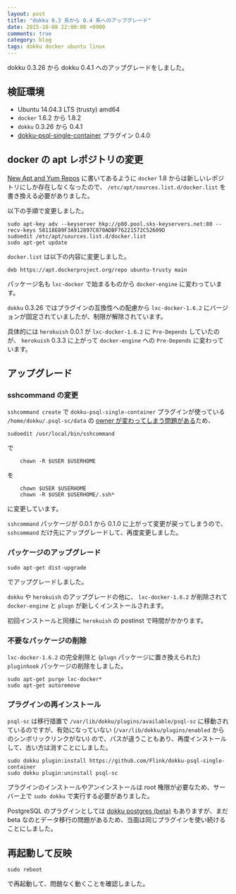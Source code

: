 ```yaml
---
layout: post
title: "dokku 0.3 系から 0.4 系へのアップグレード"
date: 2015-10-08 22:00:00 +0900
comments: true
category: blog
tags: dokku docker ubuntu linux
---
```

dokku 0.3.26 から dokku 0.4.1 へのアップグレードをしました。

<!--more-->

## 検証環境

- Ubuntu 14.04.3 LTS (trusty) amd64
- `docker` 1.6.2 から 1.8.2
- `dokku` 0.3.26 から 0.4.1
- [dokku-psql-single-container](https://github.com/Flink/dokku-psql-single-container "dokku-psql-single-container") プラグイン 0.4.0

## docker の apt レポジトリの変更

[New Apt and Yum Repos](https://blog.docker.com/2015/07/new-apt-and-yum-repos/ "New Apt and Yum Repos") に書いてあるように `docker` 1.8 からは新しいレポジトリにしか存在しなくなったので、 `/etc/apt/sources.list.d/docker.list` を書き換える必要がありました。

以下の手順で変更しました。

```
sudo apt-key adv --keyserver hkp://p80.pool.sks-keyservers.net:80 --recv-keys 58118E89F3A912897C070ADBF76221572C52609D
sudoedit /etc/apt/sources.list.d/docker.list
sudo apt-get update
```

`docker.list` は以下の内容に変更しました。

```
deb https://apt.dockerproject.org/repo ubuntu-trusty main
```

パッケージ名も `lxc-docker` で始まるものから `docker-engine` に変わっています。

`dokku` 0.3.26 ではプラグインの互換性への配慮から `lxc-docker-1.6.2` にバージョンが固定されていましたが、制限が解除されています。

具体的には `herokuish` 0.0.1 が `lxc-docker-1.6.2` に `Pre-Depends` していたのが、 `herokuish` 0.3.3 に上がって `docker-engine` への `Pre-Depends` に変わっています。

## アップグレード

### sshcommand の変更

`sshcommand create` で `dokku-psql-single-container` プラグインが使っている `/home/dokku/.psql-sc/data` の [owner が変わってしまう問題がある](https://github.com/Flink/dokku-psql-single-container/issues/5)ため、

```
sudoedit /usr/local/bin/sshcommand
```

で

```
    chown -R $USER $USERHOME
```

を

```
    chown $USER $USERHOME
    chown -R $USER $USERHOME/.ssh*
```

に変更しています。

`sshcommand` パッケージが 0.0.1 から 0.1.0 に上がって変更が戻ってしまうので、 `sshcommand` だけ先にアップグレードして、再度変更しました。

### パッケージのアップグレード

```
sudo apt-get dist-upgrade
```

でアップグレードしました。

`dokku` や `herokuish` のアップグレードの他に、 `lxc-docker-1.6.2` が削除されて `docker-engine` と `plugn` が新しくインストールされます。

初回インストールと同様に `herokuish` の postinst で時間がかかります。

### 不要なパッケージの削除

`lxc-docker-1.6.2` の完全削除と (`plugn` パッケージに置き換えられた) `pluginhook` パッケージの削除をしました。

```
sudo apt-get purge lxc-docker*
sudo apt-get autoremove
```

### プラグインの再インストール

`psql-sc` は移行措置で `/var/lib/dokku/plugins/available/psql-sc` に移動されているのですが、有効になっていない (`/var/lib/dokku/plugins/enabled` からのシンボリックリンクがない) ので、パスが違うこともあり、再度インストールして、古い方は消すことにしました。

```
sudo dokku plugin:install https://github.com/Flink/dokku-psql-single-container
sudo dokku plugin:uninstall psql-sc
```

プラグインのインストールやアンインストールは root 権限が必要なため、サーバー上で `sudo dokku` で実行する必要がありました。

PostgreSQL のプラグインとしては [dokku postgres (beta)](https://github.com/dokku/dokku-postgres "dokku postgres (beta)") もありますが、まだ beta なのとデータ移行の問題があるため、当面は同じプラグインを使い続けることにしました。

## 再起動して反映

```
sudo reboot
```

で再起動して、問題なく動くことを確認しました。
